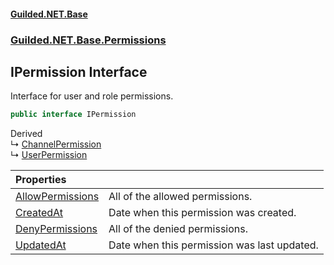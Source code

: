 
#### [Guilded.NET.Base](Guilded_NET_Base 'Guilded_NET_Base')
### [Guilded.NET.Base.Permissions](Guilded_NET_Base#Guilded_NET_Base_Permissions 'Guilded.NET.Base.Permissions')
## IPermission Interface
Interface for user and role permissions.  
```csharp
public interface IPermission
```

Derived  
&#8627; [ChannelPermission](ChannelPermission 'Guilded.NET.Base.Permissions.ChannelPermission')  
&#8627; [UserPermission](UserPermission 'Guilded.NET.Base.Permissions.UserPermission')  

| Properties | |
| :--- | :--- |
| [AllowPermissions](IPermission_AllowPermissions 'Guilded.NET.Base.Permissions.IPermission.AllowPermissions') | All of the allowed permissions.<br/> |
| [CreatedAt](IPermission_CreatedAt 'Guilded.NET.Base.Permissions.IPermission.CreatedAt') | Date when this permission was created.<br/> |
| [DenyPermissions](IPermission_DenyPermissions 'Guilded.NET.Base.Permissions.IPermission.DenyPermissions') | All of the denied permissions.<br/> |
| [UpdatedAt](IPermission_UpdatedAt 'Guilded.NET.Base.Permissions.IPermission.UpdatedAt') | Date when this permission was last updated.<br/> |
